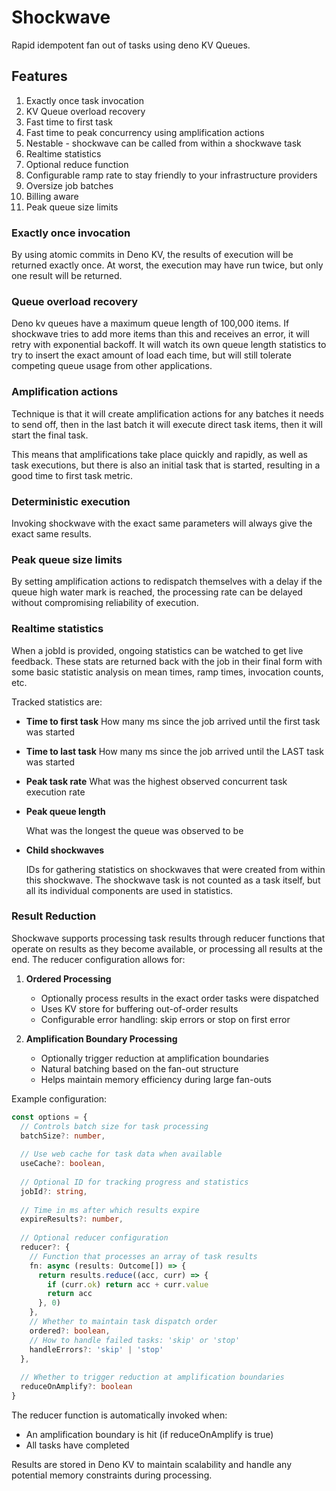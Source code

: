 # Shockwave

Rapid idempotent fan out of tasks using deno KV Queues.

## Features

1. Exactly once task invocation
1. KV Queue overload recovery
1. Fast time to first task
1. Fast time to peak concurrency using amplification actions
1. Nestable - shockwave can be called from within a shockwave task
1. Realtime statistics
1. Optional reduce function
1. Configurable ramp rate to stay friendly to your infrastructure providers
1. Oversize job batches
1. Billing aware
1. Peak queue size limits

### Exactly once invocation

By using atomic commits in Deno KV, the results of execution will be returned
exactly once. At worst, the execution may have run twice, but only one result
will be returned.

### Queue overload recovery

Deno kv queues have a maximum queue length of 100,000 items. If shockwave tries
to add more items than this and receives an error, it will retry with
exponential backoff. It will watch its own queue length statistics to try to
insert the exact amount of load each time, but will still tolerate competing
queue usage from other applications.

### Amplification actions

Technique is that it will create amplification actions for any batches it needs
to send off, then in the last batch it will execute direct task items, then it
will start the final task.

This means that amplifications take place quickly and rapidly, as well as task
executions, but there is also an initial task that is started, resulting in a
good time to first task metric.

### Deterministic execution

Invoking shockwave with the exact same parameters will always give the exact
same results.

### Peak queue size limits

By setting amplification actions to redispatch themselves with a delay if the
queue high water mark is reached, the processing rate can be delayed without
compromising reliability of execution.

### Realtime statistics

When a jobId is provided, ongoing statistics can be watched to get live
feedback. These stats are returned back with the job in their final form with
some basic statistic analysis on mean times, ramp times, invocation counts, etc.

Tracked statistics are:

- **Time to first task** How many ms since the job arrived until the first task
  was started

- **Time to last task** How many ms since the job arrived until the LAST task
  was started

- **Peak task rate** What was the highest observed concurrent task execution
  rate

- **Peak queue length**

  What was the longest the queue was observed to be

- **Child shockwaves**

  IDs for gathering statistics on shockwaves that were created from within this
  shockwave. The shockwave task is not counted as a task itself, but all its
  individual components are used in statistics.

### Result Reduction

Shockwave supports processing task results through reducer functions that
operate on results as they become available, or processing all results at the
end. The reducer configuration allows for:

1. **Ordered Processing**
   - Optionally process results in the exact order tasks were dispatched
   - Uses KV store for buffering out-of-order results
   - Configurable error handling: skip errors or stop on first error

2. **Amplification Boundary Processing**
   - Optionally trigger reduction at amplification boundaries
   - Natural batching based on the fan-out structure
   - Helps maintain memory efficiency during large fan-outs

Example configuration:

```typescript
const options = {
  // Controls batch size for task processing
  batchSize?: number,
  
  // Use web cache for task data when available
  useCache?: boolean,
  
  // Optional ID for tracking progress and statistics
  jobId?: string,
  
  // Time in ms after which results expire
  expireResults?: number,
  
  // Optional reducer configuration
  reducer?: {
    // Function that processes an array of task results
    fn: async (results: Outcome[]) => {
      return results.reduce((acc, curr) => {
        if (curr.ok) return acc + curr.value
        return acc
      }, 0)
    },
    // Whether to maintain task dispatch order
    ordered?: boolean,
    // How to handle failed tasks: 'skip' or 'stop'
    handleErrors?: 'skip' | 'stop'
  },
  
  // Whether to trigger reduction at amplification boundaries
  reduceOnAmplify?: boolean
}
```

The reducer function is automatically invoked when:

- An amplification boundary is hit (if reduceOnAmplify is true)
- All tasks have completed

Results are stored in Deno KV to maintain scalability and handle any potential
memory constraints during processing.
